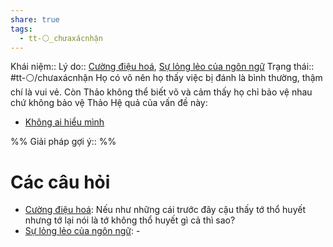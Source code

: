 ```yaml
---
share: true
tags:
  - tt-⚪_chưaxácnhận
---
```


Khái niệm:: 
Lý do:: [Cường điệu hoá](../../Kh%C3%B3%20kh%C4%83n/T%C3%A2m%20l%C3%BD/C%C6%B0%E1%BB%9Dng%20%C4%91i%E1%BB%87u%20ho%C3%A1.md), [Sự lỏng lẻo của ngôn ngữ](../../../3%20K%E1%BA%BF%20ho%E1%BA%A1ch%20h%E1%BB%97%20tr%E1%BB%A3/%C4%90i%E1%BB%83m%20m%E1%BA%A1nh,%20%C4%91i%E1%BB%83m%20y%E1%BA%BFu,%20th%C3%A1ch%20th%E1%BB%A9c/Th%C3%A1ch%20th%E1%BB%A9c/Ng%C3%B4n%20ng%E1%BB%AF/S%E1%BB%B1%20l%E1%BB%8Fng%20l%E1%BA%BBo%20c%E1%BB%A7a%20ng%C3%B4n%20ng%E1%BB%AF.md)
Trạng thái:: #tt-⚪/chưaxácnhận
Họ có võ nên họ thấy việc bị đánh là bình thường, thậm chí là vui vẻ. Còn Thảo không thể biết võ và cảm thấy họ chỉ bảo vệ nhau chứ không bảo vệ Thảo
Hệ quả của vấn đề này:
- [Không ai hiểu mình](./Kh%C3%B4ng%20ai%20hi%E1%BB%83u%20m%C3%ACnh.md)


%%
Giải pháp gợi ý:: 
%%



# Các câu hỏi
- [Cường điệu hoá](../../Kh%C3%B3%20kh%C4%83n/T%C3%A2m%20l%C3%BD/C%C6%B0%E1%BB%9Dng%20%C4%91i%E1%BB%87u%20ho%C3%A1.md): Nếu như những cái trước đây cậu thấy tớ thổ huyết nhưng tớ lại nói là tớ không thổ huyết gì cả thì sao?
- [Sự lỏng lẻo của ngôn ngữ](../../../3%20K%E1%BA%BF%20ho%E1%BA%A1ch%20h%E1%BB%97%20tr%E1%BB%A3/%C4%90i%E1%BB%83m%20m%E1%BA%A1nh,%20%C4%91i%E1%BB%83m%20y%E1%BA%BFu,%20th%C3%A1ch%20th%E1%BB%A9c/Th%C3%A1ch%20th%E1%BB%A9c/Ng%C3%B4n%20ng%E1%BB%AF/S%E1%BB%B1%20l%E1%BB%8Fng%20l%E1%BA%BBo%20c%E1%BB%A7a%20ng%C3%B4n%20ng%E1%BB%AF.md): \-

